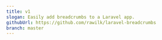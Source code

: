 ```yaml
---
title: v1
slogan: Easily add breadcrumbs to a Laravel app.
githubUrl: https://github.com/rawilk/laravel-breadcrumbs
branch: master
---
```


